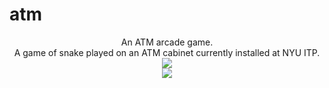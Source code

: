 # atm
<p align="center">
An ATM arcade game.<br>A game of snake played on an ATM cabinet currently installed at NYU ITP.<br>
<img src="https://s20.postimg.org/xwgi2hh3h/start07.png">
<br>
<img src ="https://s20.postimg.org/acvkped3h/IMG_7796.jpg">
</p>
